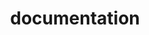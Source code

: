 ---
layout: page
title: documentation
nav: true
nav_order: 2
dropdown: true
children: 
    - title: LegoSENSE Basics
      permalink: /doc/
    - title: Build a Project
      permalink: /doc/projects/
    - title: Sensor Development
      permalink: /doc/sensor
---